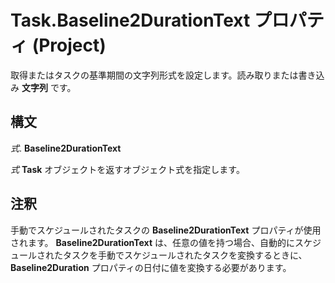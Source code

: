 
# Task.Baseline2DurationText プロパティ (Project)

取得またはタスクの基準期間の文字列形式を設定します。読み取りまたは書き込み **文字列** です。


## 構文

 _式_. **Baseline2DurationText**

 _式_ **Task** オブジェクトを返すオブジェクト式を指定します。


## 注釈

手動でスケジュールされたタスクの **Baseline2DurationText** プロパティが使用されます。 **Baseline2DurationText** は、任意の値を持つ場合、自動的にスケジュールされたタスクを手動でスケジュールされたタスクを変換するときに、 **Baseline2Duration** プロパティの日付に値を変換する必要があります。


